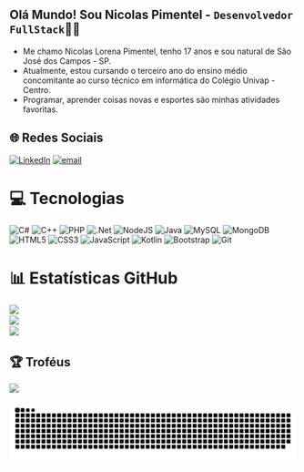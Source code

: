 ## Olá Mundo! Sou Nicolas Pimentel - `Desenvolvedor FullStack`👋🏼

- Me chamo Nicolas Lorena Pimentel, tenho 17 anos e sou natural de São José dos Campos - SP.
- Atualmente, estou cursando o terceiro ano do ensino médio concomitante ao curso técnico em informática do Colégio Univap - Centro. 
- Programar, aprender coisas novas e esportes são minhas atividades favoritas.


## 🌐 Redes Sociais
[![LinkedIn](https://img.shields.io/badge/LinkedIn-%230077B5.svg?logo=linkedin&logoColor=white)](https://linkedin.com/in/nicolas-lorena-pimentel) [![email](https://img.shields.io/badge/Email-D14836?logo=gmail&logoColor=white)](mailto:nicolaslorenap@gmail.com) 

# 💻 Tecnologias
![C#](https://img.shields.io/badge/c%23-%23239120.svg?style=for-the-badge&logo=csharp&logoColor=white) ![C++](https://img.shields.io/badge/c++-%2300599C.svg?style=for-the-badge&logo=c%2B%2B&logoColor=white) ![PHP](https://img.shields.io/badge/php-%23777BB4.svg?style=for-the-badge&logo=php&logoColor=white) ![.Net](https://img.shields.io/badge/.NET-5C2D91?style=for-the-badge&logo=.net&logoColor=white) ![NodeJS](https://img.shields.io/badge/node.js-6DA55F?style=for-the-badge&logo=node.js&logoColor=white) ![Java](https://img.shields.io/badge/java-%23ED8B00.svg?style=for-the-badge&logo=openjdk&logoColor=white) ![MySQL](https://img.shields.io/badge/mysql-4479A1.svg?style=for-the-badge&logo=mysql&logoColor=white) ![MongoDB](https://img.shields.io/badge/MongoDB-%234ea94b.svg?style=for-the-badge&logo=mongodb&logoColor=white) ![HTML5](https://img.shields.io/badge/html5-%23E34F26.svg?style=for-the-badge&logo=html5&logoColor=white) ![CSS3](https://img.shields.io/badge/css3-%231572B6.svg?style=for-the-badge&logo=css3&logoColor=white) ![JavaScript](https://img.shields.io/badge/javascript-%23323330.svg?style=for-the-badge&logo=javascript&logoColor=%23F7DF1E) ![Kotlin](https://img.shields.io/badge/kotlin-%237F52FF.svg?style=for-the-badge&logo=kotlin&logoColor=white) ![Bootstrap](https://img.shields.io/badge/bootstrap-%238511FA.svg?style=for-the-badge&logo=bootstrap&logoColor=white) ![Git](https://img.shields.io/badge/git-%23F05033.svg?style=for-the-badge&logo=git&logoColor=white)
# 📊 Estatísticas GitHub
![](https://github-readme-stats.vercel.app/api?username=NicolasLPimentel&theme=dark&hide_border=false&include_all_commits=false&count_private=false)<br/>
![](https://nirzak-streak-stats.vercel.app/?user=NicolasLPimentel&theme=dark&hide_border=false)<br/>
![](https://github-readme-stats.vercel.app/api/top-langs/?username=NicolasLPimentel&theme=dark&hide_border=false&include_all_commits=false&count_private=false&layout=compact)

## 🏆 Troféus
![](https://github-profile-trophy.vercel.app/?username=NicolasLPimentel&theme=radical&no-frame=false&no-bg=true&margin-w=4)

<picture align="center">
  <source media="(prefers-color-scheme: dark)" srcset="https://raw.githubusercontent.com/NicolasLPimentel/NicolasLPimentel/output/github-contribution-grid-snake-dark.svg">
  <source media="(prefers-color-scheme: light)" srcset="https://raw.githubusercontent.com/NicolasLPimentel/NicolasLPimentel/output/github-contribution-grid-snake-dark.svg">
  <img align="center" alt="github contribution grid snake animation" src="https://raw.githubusercontent.com/NicolasLPimentel/NicolasLPimentel/output/github-contribution-grid-snake.svg">
</picture>
